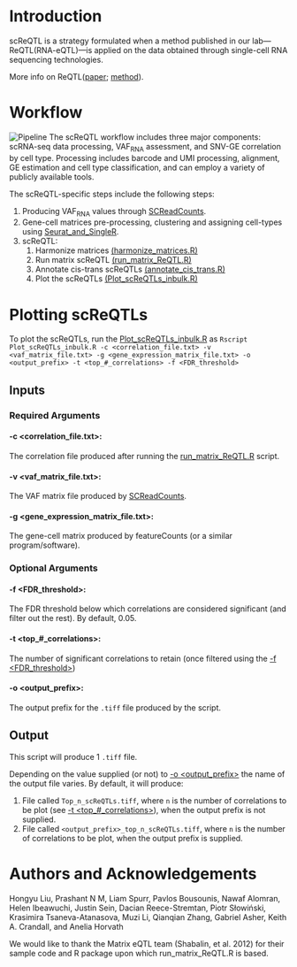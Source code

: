 # Introduction
scReQTL is a strategy formulated when a method published in our lab&mdash;ReQTL\(RNA-eQTL\)&mdash;is applied on the data obtained through single-cell RNA sequencing technologies.

More info on ReQTL([paper](https://doi.org/10.1093/bioinformatics/btz750); [method](https://github.com/HorvathLab/ReQTL)).

# Workflow
![Pipeline](https://github.com/HorvathLab/NGS/blob/master/scReQTL/docs/pipeline.png?raw=true)
The scReQTL workflow includes three major components: scRNA-seq data processing, VAF<sub>RNA</sub> assessment, and SNV-GE correlation by cell type. Processing includes barcode and UMI processing, alignment, GE estimation and cell type classification, and can employ a variety of publicly available tools. 

The scReQTL-specific steps include the following steps:

1. Producing VAF<sub>RNA</sub> values through [SCReadCounts](https://github.com/HorvathLab/NGS/tree/master/SCReadCounts).
2. Gene-cell matrices pre-processing, clustering and assigning cell-types using [Seurat_and_SingleR](https://github.com/hliu5259/scReQTL).
3. scReQTL:
    1. Harmonize matrices [\(harmonize_matrices.R\)](https://github.com/HorvathLab/ReQTL/#harmonize_matricesr)
    2. Run matrix scReQTL [\(run_matrix_ReQTL.R\)](https://github.com/HorvathLab/ReQTL/#run_matrix_reqtlr)
    3. Annotate cis-trans scReQTLs [\(annotate_cis_trans.R\)](https://github.com/HorvathLab/ReQTL/#annotate_cis_transr)
    4. Plot the scReQTLs [\(Plot_scReQTLs_inbulk.R\)](README.md#plotting-screqtls)

# Plotting scReQTLs
To plot the scReQTLs, run the [Plot_scReQTLs_inbulk.R](https://github.com/HorvathLab/NGS/tree/master/scReQTL/docs/Plot_scReQTLs_inbulk.R) as `Rscript Plot_scReQTLs_inbulk.R -c <correlation_file.txt> -v <vaf_matrix_file.txt> -g <gene_expression_matrix_file.txt> -o <output_prefix> -t <top_#_correlations> -f <FDR_threshold>`

## Inputs
### Required Arguments
#### -c <correlation\_file.txt>:
The correlation file produced after running the [run_matrix_ReQTL.R](https://github.com/HorvathLab/ReQTL/#run_matrix_reqtlr) script.
#### -v <vaf\_matrix\_file.txt>:
The VAF matrix file produced by [SCReadCounts](https://github.com/HorvathLab/NGS/tree/master/SCReadCounts).
#### -g <gene\_expression\_matrix\_file.txt>:
The gene-cell matrix produced by featureCounts \(or a similar program/software\).

### Optional Arguments
#### -f <FDR\_threshold>:
The FDR threshold below which correlations are considered significant \(and filter out the rest\). By default, 0.05.
#### -t <top\_\#\_correlations>:
The number of significant correlations to retain \(once filtered using the [-f <FDR\_threshold>](README.md#-f-fdr_correlations)\)
#### -o <output\_prefix>:
The output prefix for the `.tiff` file produced by the script.

## Output
This script will produce 1 `.tiff` file.

Depending on the value supplied \(or not\) to [-o <output\_prefix>](README.md#-o-output_prefix) the name of the output file varies. By default, it will produce:
1. File called `Top_n_scReQTLs.tiff`, where `n` is the number of correlations to be plot \(see [-t <top\_\#\_correlations>](README.md#-t-top__correlations)\), when the output prefix is not supplied.
2. File called `<output_prefix>_top_n_scReQTLs.tiff`, where `n` is the number of correlations to be plot, when the output prefix is supplied.


# Authors and Acknowledgements

Hongyu Liu, Prashant N M, Liam Spurr, Pavlos Bousounis, Nawaf Alomran, Helen Ibeawuchi, Justin Sein, Dacian Reece-Stremtan, Piotr Słowiński, Krasimira Tsaneva-Atanasova, Muzi Li, Qianqian Zhang, Gabriel Asher, Keith A. Crandall, and Anelia Horvath

We would like to thank the Matrix eQTL team (Shabalin, et al. 2012) for their sample code and R package upon which run_matrix_ReQTL.R is based.
